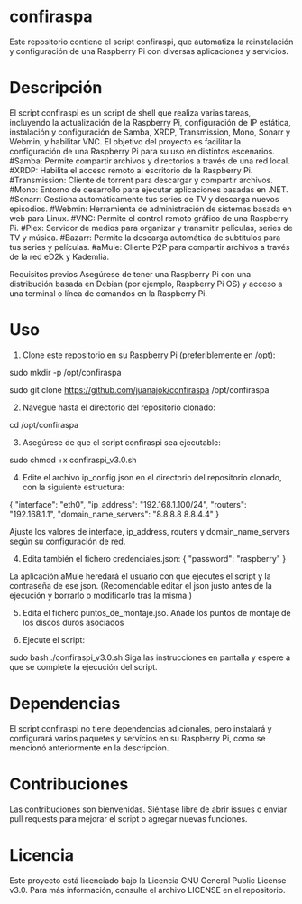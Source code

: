 # confiraspa
Este repositorio contiene el script confiraspi, que automatiza la reinstalación y configuración de una Raspberry Pi con diversas aplicaciones y servicios.

Descripción
===========
El script confiraspi es un script de shell que realiza varias tareas, incluyendo la actualización de la Raspberry Pi, configuración de IP estática, instalación y configuración de Samba, XRDP, Transmission, Mono, Sonarr y Webmin, y habilitar VNC. El objetivo del proyecto es facilitar la configuración de una Raspberry Pi para su uso en distintos escenarios.
#Samba: Permite compartir archivos y directorios a través de una red local.
#XRDP: Habilita el acceso remoto al escritorio de la Raspberry Pi.
#Transmission: Cliente de torrent para descargar y compartir archivos.
#Mono: Entorno de desarrollo para ejecutar aplicaciones basadas en .NET.
#Sonarr: Gestiona automáticamente tus series de TV y descarga nuevos episodios.
#Webmin: Herramienta de administración de sistemas basada en web para Linux.
#VNC: Permite el control remoto gráfico de una Raspberry Pi.
#Plex: Servidor de medios para organizar y transmitir películas, series de TV y música.
#Bazarr: Permite la descarga automática de subtítulos para tus series y películas.
#aMule: Cliente P2P para compartir archivos a través de la red eD2k y Kademlia.

Requisitos previos
Asegúrese de tener una Raspberry Pi con una distribución basada en Debian (por ejemplo, Raspberry Pi OS) y acceso a una terminal o línea de comandos en la Raspberry Pi.


Uso
====
1)  Clone este repositorio en su Raspberry Pi (preferiblemente en /opt): 

sudo mkdir -p /opt/confiraspa

sudo git clone https://github.com/juanajok/confiraspa /opt/confiraspa

2)  Navegue hasta el directorio del repositorio clonado:
 
cd /opt/confiraspa

3)  Asegúrese de que el script confiraspi sea ejecutable:

sudo chmod +x confiraspi_v3.0.sh

4)  Edite el archivo ip_config.json en el directorio del repositorio clonado, con la siguiente estructura:

{
  "interface": "eth0",
  "ip_address": "192.168.1.100/24",
  "routers": "192.168.1.1",
  "domain_name_servers": "8.8.8.8 8.8.4.4"
}

Ajuste los valores de interface, ip_address, routers y domain_name_servers según su configuración de red.

4)  Edita también el fichero credenciales.json:
{
       "password": "raspberry"
}

La aplicación aMule heredará el usuario con que ejecutes el script y la contraseña de ese json. (Recomendable editar el json justo antes de la ejecución y borrarlo o modificarlo tras la misma.)

5) Edita el fichero puntos_de_montaje.jso. Añade los puntos de montaje de los discos duros asociados

6)  Ejecute el script:

sudo bash ./confiraspi_v3.0.sh
Siga las instrucciones en pantalla y espere a que se complete la ejecución del script.


Dependencias
============
El script confiraspi no tiene dependencias adicionales, pero instalará y configurará varios paquetes y servicios en su Raspberry Pi, como se mencionó anteriormente en la descripción.


Contribuciones
==============
Las contribuciones son bienvenidas. Siéntase libre de abrir issues o enviar pull requests para mejorar el script o agregar nuevas funciones.


Licencia
========
Este proyecto está licenciado bajo la Licencia GNU General Public License v3.0. Para más información, consulte el archivo LICENSE en el repositorio.
